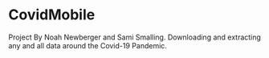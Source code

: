 # CovidMobile
Project By Noah Newberger and Sami Smalling.
Downloading and extracting any and all data around the Covid-19 Pandemic. 
